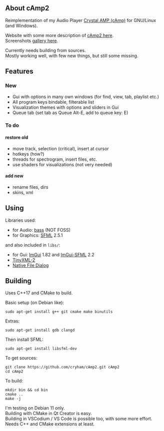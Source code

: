 ## About cAmp2

Reimplementation of my Audio Player [Crystal AMP (cAmp)](https://cryham.tuxfamily.org/portfolio/2010_camp/) for GNU/Linux (and Windows).  

Website with some more description of [cAmp2 here](https://cryham.tuxfamily.org/portfolio/2020-camp2/).  
Screenshots [gallery here](https://photos.app.goo.gl/xKwuNdeLnh1d5NAW9).

Currently needs building from sources.  
Mostly working well, with few new things, but still some missing.


## Features

### New

* Gui with options in many own windows (for find, view, tab, playlist etc.)
* All program keys bindable, filterable list
* Visualization themes with options and sliders in Gui
* Queue tab (set tab as Queue Alt-E, add to queue key: E)

### To do
#### restore old

* move track, selection (critical), insert at cursor
* hotkeys (how?)
* threads for spectrogram, insert files, etc.
* use shaders for visualizations (not very needed)

#### add new

* rename files, dirs
* skins, xml


## Using

Libraries used:
* for Audio: [bass](https://www.un4seen.com/bass.html) (NOT FOSS)
* for Graphics: [SFML](https://www.sfml-dev.org/) 2.5.1

and also included in `libs/`:
* for Gui: [ImGui](https://github.com/ocornut/imgui) 1.82 and [ImGui-SFML](https://github.com/eliasdaler/imgui-sfml) 2.2
* [TinyXML-2](https://github.com/leethomason/tinyxml2)
* [Native File Dialog](https://github.com/mlabbe/nativefiledialog)


## Building
Uses C++17 and CMake to build.

Basic setup (on Debian like):
```
sudo apt-get install g++ git cmake make binutils
```
Extras:
```
sudo apt-get install gdb clangd
```
Then install SFML:
```
sudo apt-get install libsfml-dev 
```

To get sources:
```
git clone https://github.com/cryham/cAmp2.git cAmp2
cd cAmp2
```
To build:
```
mkdir bin && cd bin
cmake ..
make -j
```

I'm testing on Debian 11 only.  
Building with CMake in Qt Creator is easy.  
Building in VSCodium / VS Code is possible too, with some more effort. Needs C++ and CMake extensions at least.
